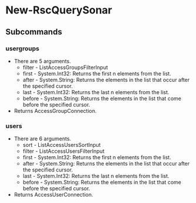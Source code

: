 # New-RscQuerySonar
## Subcommands
### usergroups
- There are 5 arguments.
    - filter - ListAccessGroupsFilterInput
    - first - System.Int32: Returns the first n elements from the list.
    - after - System.String: Returns the elements in the list that occur after the specified cursor.
    - last - System.Int32: Returns the last n elements from the list.
    - before - System.String: Returns the elements in the list that come before the specified cursor.
- Returns AccessGroupConnection.
### users
- There are 6 arguments.
    - sort - ListAccessUsersSortInput
    - filter - ListAccessUsersFilterInput
    - first - System.Int32: Returns the first n elements from the list.
    - after - System.String: Returns the elements in the list that occur after the specified cursor.
    - last - System.Int32: Returns the last n elements from the list.
    - before - System.String: Returns the elements in the list that come before the specified cursor.
- Returns AccessUserConnection.
